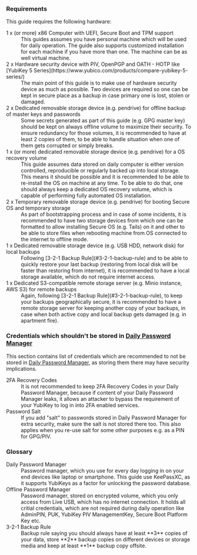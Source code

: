 ### Requirements

This guide requires the following hardware:

<dl>
  <dt>1 x (or more) x86 Computer with UEFI, Secure Boot and TPM support</dt>
  <dd>This guides assumes you have personal machine which will be used for daily operation. The guide also supports customized installation for each machine if you have more than one. The machine can be as well virtual machine.</dd>
  <dt>2 x Hardware security device with PIV, OpenPGP and OATH - HOTP like [YubiKey 5 Series](https://www.yubico.com/products/compare-yubikey-5-series/)</dt>
  <dd>The main point of this guide is to make use of hardware security device as much as possible. Two devices are required so one can be kept in secure place as a backup in case primary one is lost, stolen or damaged.</dd>
  <dt>2 x Dedicated removable storage device (e.g. pendrive) for offline backup of master keys and passwords</dt>
  <dd>Some secrets generated as part of this guide (e.g. GPG master key) should be kept on always offline volume to maximize their security. To ensure redundancy for those volumes, it is recommended to have at least 2 copies of them, to be able to handle situation when one of them gets corrupted or simply breaks.</dd>
  <dt>1 x (or more) dedicated removable storage device (e.g. pendrive) for a OS recovery volume</dt>
  <dd>This guide assumes data stored on daily computer is either version controlled, reproducible or regularly backed up into local storage. This means it should be possible and it is recommended to be able to re-install the OS on machine at any time. To be able to do that, one should always keep a dedicated OS recovery volume, which is capable of performing fully automated OS installation.</dd>
  <dt>2 x Temporary removable storage device (e.g. pendrive) for booting Secure OS and temporary storage</dt>
  <dd>As part of bootstrapping process and in case of some incidents, it is recommended to have two storage devices from which one can be formatted to allow installing Secure OS (e.g. Tails) on it and other to be able to store files when rebooting machine from OS connected to the internet to offline mode.</dd>
  <dt>1 x Dedicated removable storage device (e.g. USB HDD, network disk) for local backups</dt>
  <dd>Following [3-2-1 Backup Rule](#3-2-1-backup-rule) and to be able to quickly restore your last backup (restoring from local disk will be faster than restoring from internet), it is recommended to have a local storage available, which do not require internet access.</dd>
  <dt>1 x Dedicated S3-compatible remote storage server (e.g. Minio instance, AWS S3) for remote backups</dt>
  <dd>Again, following [3-2-1 Backup Rule](#3-2-1-backup-rule), to keep your backups geographically secure, it is recommended to have a remote storage server for keeping another copy of your backups, in case when both active copy and local backup gets damaged (e.g. in apartment fire). </dd>
</dl>

### Credentials which shouldn't be stored in [Daily Password Manager](#daily_password_manager)

This section contains list of credentials which are recommended to not be stored in [Daily Password Manager](#daily_password_manager),
as storing them there may have security implications.

<dl>
  <dt>2FA Recovery Codes</dt>
  <dd>It is not recommended to keep 2FA Recovery Codes in your Daily Password Manager, because if content of your Daily Password Manager leaks, it allows an attacker to bypass the requirement of your YubiKey to log in into 2FA enabled services.</dd>
  <dt>Password Salt</dt>
  <dd>If you add "salt" to passwords stored in Daily Password Manager for extra security, make sure the salt is not stored there too. This also applies when you re-use salt for some other purposes e.g. as a PIN for GPG/PIV.</dd>
</dl>

### Glossary

<dl>
  <dt name="daily_password_manager">Daily Password Manager</dt>
  <dd>Password manager, which you use for every day logging in on your end devices like laptop or smartphone. This guide use KeePassXC, as it supports YubiKeys as a factor for unlocking the password database.</dd>
  <dt>Offline Password Manager</dt>
  <dd>Password manager, stored on encrypted volume, which you only access from Live USB, which has no internet connection. It holds all critial credentials, which are not required during daily operation like AdminPIN, PUK, YubiKey PIV ManagementKey, Secure Boot Platform Key etc.</dd>
  <dt name="3-2-1-backup-rule">3-2-1 Backup Rule</dt>
  <dd>Backup rule saying you should always have at least **3** copies of your data, store **2** backup copies on different devices or storage media and keep at least **1** backup copy offsite.</dd>
</dl>
